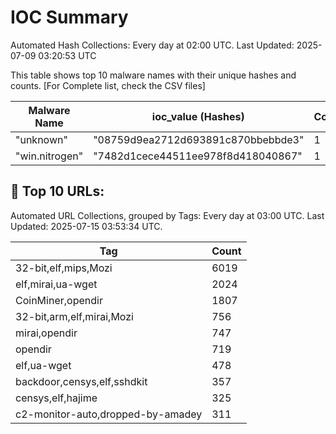 # IOC Summary

Automated Hash Collections: Every day at 02:00 UTC. Last Updated: 2025-07-09 03:20:53 UTC

This table shows top 10 malware names with their unique hashes and counts. [For Complete list, check the CSV files]

| Malware Name | ioc_value (Hashes) | Count |
|--------------|--------------------|-------|
|  "unknown" |  "08759d9ea2712d693891c870bbebbde3" | 1 |
|  "win.nitrogen" |  "7482d1cece44511ee978f8d418040867" | 1 |













<!-- url_summary_start -->
## 🔗 Top 10 URLs:

Automated URL Collections, grouped by Tags: Every day at 03:00 UTC. Last Updated: 2025-07-15 03:53:34 UTC.

| Tag | Count |
|-----|-------|
| 32-bit,elf,mips,Mozi | 6019 |
| elf,mirai,ua-wget | 2024 |
| CoinMiner,opendir | 1807 |
| 32-bit,arm,elf,mirai,Mozi | 756 |
| mirai,opendir | 747 |
| opendir | 719 |
| elf,ua-wget | 478 |
| backdoor,censys,elf,sshdkit | 357 |
| censys,elf,hajime | 325 |
| c2-monitor-auto,dropped-by-amadey | 311 |
<!-- url_summary_end -->






